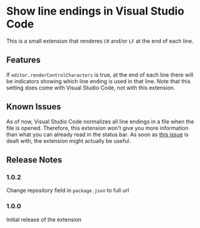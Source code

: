 # Show line endings in Visual Studio Code

This is a small extension that renderes `CR` and/or `LF` at the end of each line.

## Features

If `editor.renderControlCharacters` is true, at the end of each line there will be indicators showing which line ending is used in that line.
Note that this setting does come with Visual Studio Code, not with this extension.

## Known Issues

As of now, Visual Studio Code normalizes all line endings in a file when the file is opened.
Therefore, this extension won't give you more information than what you can already read in the status bar.
As soon as [this issue](https://github.com/Microsoft/vscode/issues/127) is dealt with, the extension might actually be useful.

## Release Notes

### 1.0.2

Change repository field in `package.json` to full url

### 1.0.0

Initial release of the extension
